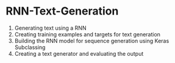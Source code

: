 # RNN-Text-Generation
1) Generating text using a RNN
2) Creating training examples and targets for text generation
3) Building the RNN model for sequence generation using Keras Subclassing
4) Creating a text generator and evaluating the output
